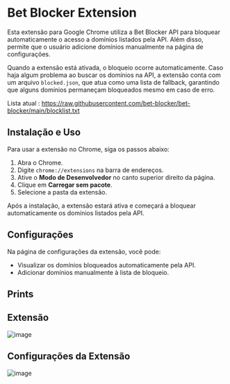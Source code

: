 # Bet Blocker Extension

Esta extensão para Google Chrome utiliza a Bet Blocker API para bloquear automaticamente o acesso a domínios listados pela API. Além disso, permite que o usuário adicione domínios manualmente na página de configurações.

Quando a extensão está ativada, o bloqueio ocorre automaticamente. Caso haja algum problema ao buscar os domínios na API, a extensão conta com um arquivo `blocked.json`, que atua como uma lista de fallback, garantindo que alguns domínios permaneçam bloqueados mesmo em caso de erro.

Lista atual :  https://raw.githubusercontent.com/bet-blocker/bet-blocker/main/blocklist.txt

## Instalação e Uso

Para usar a extensão no Chrome, siga os passos abaixo:

1. Abra o Chrome.
2. Digite `chrome://extensions` na barra de endereços.
3. Ative o **Modo de Desenvolvedor** no canto superior direito da página.
4. Clique em **Carregar sem pacote**.
5. Selecione a pasta da extensão.

Após a instalação, a extensão estará ativa e começará a bloquear automaticamente os domínios listados pela API. 

## Configurações

Na página de configurações da extensão, você pode:

- Visualizar os domínios bloqueados automaticamente pela API.
- Adicionar domínios manualmente à lista de bloqueio.

## Prints

## Extensão
![image](https://github.com/user-attachments/assets/1f737756-6a84-484b-94ee-9e542949b23a)

## Configurações da Extensão
![image](https://github.com/user-attachments/assets/f000908f-ad8c-4ad2-807a-329a650f4da4)
